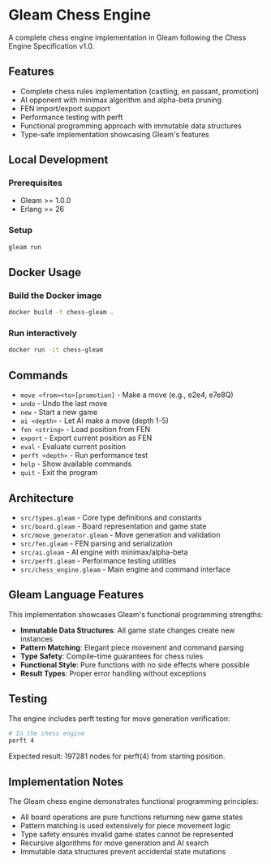 # Gleam Chess Engine

A complete chess engine implementation in Gleam following the Chess Engine Specification v1.0.

## Features

- Complete chess rules implementation (castling, en passant, promotion)
- AI opponent with minimax algorithm and alpha-beta pruning
- FEN import/export support
- Performance testing with perft
- Functional programming approach with immutable data structures
- Type-safe implementation showcasing Gleam's features

## Local Development

### Prerequisites
- Gleam >= 1.0.0
- Erlang >= 26

### Setup
```bash
gleam run
```

## Docker Usage

### Build the Docker image
```bash
docker build -t chess-gleam .
```

### Run interactively
```bash
docker run -it chess-gleam
```

## Commands

- `move <from><to>[promotion]` - Make a move (e.g., e2e4, e7e8Q)
- `undo` - Undo the last move
- `new` - Start a new game  
- `ai <depth>` - Let AI make a move (depth 1-5)
- `fen <string>` - Load position from FEN
- `export` - Export current position as FEN
- `eval` - Evaluate current position
- `perft <depth>` - Run performance test
- `help` - Show available commands
- `quit` - Exit the program

## Architecture

- `src/types.gleam` - Core type definitions and constants
- `src/board.gleam` - Board representation and game state
- `src/move_generator.gleam` - Move generation and validation  
- `src/fen.gleam` - FEN parsing and serialization
- `src/ai.gleam` - AI engine with minimax/alpha-beta
- `src/perft.gleam` - Performance testing utilities
- `src/chess_engine.gleam` - Main engine and command interface

## Gleam Language Features

This implementation showcases Gleam's functional programming strengths:

- **Immutable Data Structures**: All game state changes create new instances
- **Pattern Matching**: Elegant piece movement and command parsing
- **Type Safety**: Compile-time guarantees for chess rules
- **Functional Style**: Pure functions with no side effects where possible
- **Result Types**: Proper error handling without exceptions

## Testing

The engine includes perft testing for move generation verification:
```bash
# In the chess engine
perft 4
```

Expected result: 197281 nodes for perft(4) from starting position.

## Implementation Notes

The Gleam chess engine demonstrates functional programming principles:

- All board operations are pure functions returning new game states
- Pattern matching is used extensively for piece movement logic
- Type safety ensures invalid game states cannot be represented
- Recursive algorithms for move generation and AI search
- Immutable data structures prevent accidental state mutations